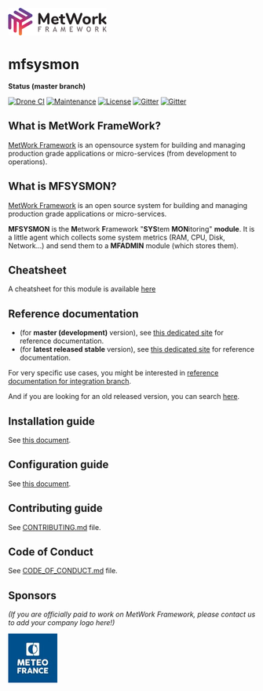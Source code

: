 [![logo](https://raw.githubusercontent.com/metwork-framework/resources/master/logos/metwork-white-logo-small.png)](http://www.metwork-framework.org)
# mfsysmon

[//]: # (automatically generated from https://github.com/metwork-framework/github_organization_management/blob/master/common_files/README.md)

**Status (master branch)**



[![Drone CI](http://metwork-framework.org:8000/api/badges/metwork-framework/mfsysmon/status.svg)](http://metwork-framework.org:8000/metwork-framework/mfsysmon)
[![Maintenance](https://github.com/metwork-framework/resources/blob/master/badges/maintained.svg)]()
[![License](https://github.com/metwork-framework/resources/blob/master/badges/bsd.svg)]()
[![Gitter](https://github.com/metwork-framework/resources/blob/master/badges/community-en.svg)](https://gitter.im/metwork-framework/community-en?utm_source=badge&utm_medium=badge&utm_campaign=pr-badge)
[![Gitter](https://github.com/metwork-framework/resources/blob/master/badges/community-fr.svg)](https://gitter.im/metwork-framework/community-fr?utm_source=badge&utm_medium=badge&utm_campaign=pr-badge)



## What is MetWork FrameWork?

[MetWork Framework](https://metwork-framework.org) is an opensource system
for building and managing production grade applications or micro-services
(from development to operations).


## What is MFSYSMON?

[MetWork Framework](http://www.metwork-framework.org) is an open source system for building and managing production grade applications or micro-services.

**MFSYSMON** is the **M**etwork **F**ramework "**SYS**tem **MON**itoring" **module**. It is a little agent which collects some system metrics (RAM, CPU, Disk, Network...) and send them to a **MFADMIN** module (which stores them).





## Cheatsheet

A cheatsheet for this module is available [here](https://metwork-framework.org/pub/metwork/continuous_integration/docs/master/mfsysmon/800-cheatsheet/)



## Reference documentation

- (for **master (development)** version), see [this dedicated site](http://metwork-framework.org/pub/metwork/continuous_integration/docs/master/mfsysmon/) for reference documentation.
- (for **latest released stable** version), see [this dedicated site](http://metwork-framework.org/pub/metwork/releases/docs/stable/mfsysmon/) for reference documentation.

For very specific use cases, you might be interested in
[reference documentation for integration branch](http://metwork-framework.org/pub/metwork/continuous_integration/docs/integration/mfsysmon/).

And if you are looking for an old released version, you can search [here](http://metwork-framework.org/pub/metwork/releases/docs/).




## Installation guide

See [this document](https://metwork-framework.org/pub/metwork/continuous_integration/docs/master/mfsysmon/100-installation_guide/).


## Configuration guide

See [this document](https://metwork-framework.org/pub/metwork/continuous_integration/docs/master/mfsysmon/300-configuration_guide/).



## Contributing guide

See [CONTRIBUTING.md](CONTRIBUTING.md) file.



## Code of Conduct

See [CODE_OF_CONDUCT.md](CODE_OF_CONDUCT.md) file.



## Sponsors

*(If you are officially paid to work on MetWork Framework, please contact us to add your company logo here!)*

[![logo](https://raw.githubusercontent.com/metwork-framework/resources/master/sponsors/meteofrance-small.jpeg)](http://www.meteofrance.com)

